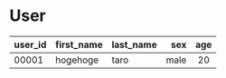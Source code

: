 # User
| user_id | first_name | last_name | sex | age | 
|---------| ----------- |:-------- | ----: |:---:|
| 00001 | hogehoge | taro | male | 20 |
